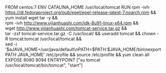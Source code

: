 FROM centos:7
ENV CATALINA_HOME /usr/local/tomcat
RUN	rpm -ivh https://dl.fedoraproject.org/pub/epel/epel-release-latest-7.noarch.rpm && \
	yum install wget tar -y && \
	rpm -ivh http://www.yijianhuashi.com/jdk-8u91-linux-x64.rpm && \
	wget http://www.yijianhuashi.com/tomcat-service.tar.gz && \
	tar -zxf tomcat-service.tar.gz -C /usr/local/ && useradd tomcat && chown -R tomcat:tomcat /usr/local/tomcat && \
	sed -i '$aJAVA_HOME=/usr/java/default\nPATH=$PATH:$JAVA_HOME/bin\nexport PATH JAVA_HOME' /etc/profile && source /etc/profile && yum clean all
EXPOSE 8080 9094
ENTRYPOINT ["su tomcat /usr/local/tomcat/bin/tomcat", "start"]
